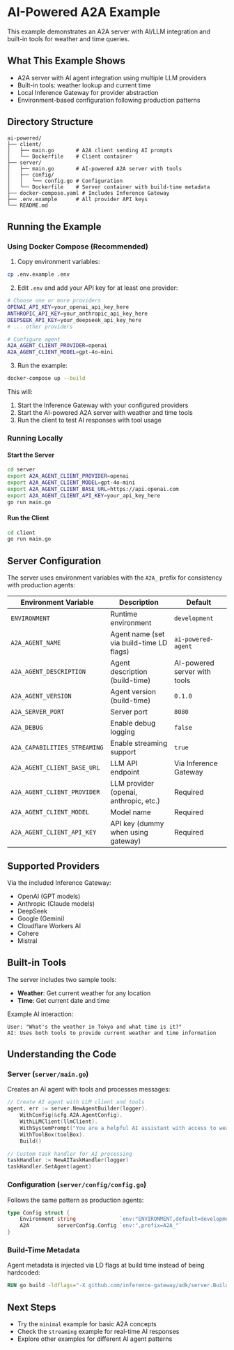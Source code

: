 # AI-Powered A2A Example

This example demonstrates an A2A server with AI/LLM integration and built-in tools for weather and time queries.

## What This Example Shows

- A2A server with AI agent integration using multiple LLM providers
- Built-in tools: weather lookup and current time
- Local Inference Gateway for provider abstraction
- Environment-based configuration following production patterns

## Directory Structure

```
ai-powered/
├── client/
│   ├── main.go       # A2A client sending AI prompts
│   └── Dockerfile    # Client container
├── server/
│   ├── main.go       # AI-powered A2A server with tools
│   ├── config/
│   │   └── config.go # Configuration
│   └── Dockerfile    # Server container with build-time metadata
├── docker-compose.yaml # Includes Inference Gateway
├── .env.example      # All provider API keys
└── README.md
```

## Running the Example

### Using Docker Compose (Recommended)

1. Copy environment variables:
```bash
cp .env.example .env
```

2. Edit `.env` and add your API key for at least one provider:
```bash
# Choose one or more providers
OPENAI_API_KEY=your_openai_api_key_here
ANTHROPIC_API_KEY=your_anthropic_api_key_here
DEEPSEEK_API_KEY=your_deepseek_api_key_here
# ... other providers

# Configure agent
A2A_AGENT_CLIENT_PROVIDER=openai
A2A_AGENT_CLIENT_MODEL=gpt-4o-mini
```

3. Run the example:
```bash
docker-compose up --build
```

This will:
1. Start the Inference Gateway with your configured providers
2. Start the AI-powered A2A server with weather and time tools
3. Run the client to test AI responses with tool usage

### Running Locally

#### Start the Server

```bash
cd server
export A2A_AGENT_CLIENT_PROVIDER=openai
export A2A_AGENT_CLIENT_MODEL=gpt-4o-mini
export A2A_AGENT_CLIENT_BASE_URL=https://api.openai.com
export A2A_AGENT_CLIENT_API_KEY=your_api_key_here
go run main.go
```

#### Run the Client

```bash
cd client
go run main.go
```

## Server Configuration

The server uses environment variables with the `A2A_` prefix for consistency with production agents:

| Environment Variable | Description | Default |
|---------------------|-------------|---------|
| `ENVIRONMENT` | Runtime environment | `development` |
| `A2A_AGENT_NAME` | Agent name (set via build-time LD flags) | `ai-powered-agent` |
| `A2A_AGENT_DESCRIPTION` | Agent description (build-time) | AI-powered server with tools |
| `A2A_AGENT_VERSION` | Agent version (build-time) | `0.1.0` |
| `A2A_SERVER_PORT` | Server port | `8080` |
| `A2A_DEBUG` | Enable debug logging | `false` |
| `A2A_CAPABILITIES_STREAMING` | Enable streaming support | `true` |
| `A2A_AGENT_CLIENT_BASE_URL` | LLM API endpoint | Via Inference Gateway |
| `A2A_AGENT_CLIENT_PROVIDER` | LLM provider (openai, anthropic, etc.) | Required |
| `A2A_AGENT_CLIENT_MODEL` | Model name | Required |
| `A2A_AGENT_CLIENT_API_KEY` | API key (dummy when using gateway) | Required |

## Supported Providers

Via the included Inference Gateway:
- OpenAI (GPT models)
- Anthropic (Claude models)
- DeepSeek
- Google (Gemini)
- Cloudflare Workers AI
- Cohere
- Mistral

## Built-in Tools

The server includes two sample tools:

- **Weather**: Get current weather for any location
- **Time**: Get current date and time

Example AI interaction:
```
User: "What's the weather in Tokyo and what time is it?"
AI: Uses both tools to provide current weather and time information
```

## Understanding the Code

### Server (`server/main.go`)

Creates an AI agent with tools and processes messages:

```go
// Create AI agent with LLM client and tools
agent, err := server.NewAgentBuilder(logger).
    WithConfig(&cfg.A2A.AgentConfig).
    WithLLMClient(llmClient).
    WithSystemPrompt("You are a helpful AI assistant with access to weather and time tools.").
    WithToolBox(toolBox).
    Build()

// Custom task handler for AI processing
taskHandler := NewAITaskHandler(logger)
taskHandler.SetAgent(agent)
```

### Configuration (`server/config/config.go`)

Follows the same pattern as production agents:

```go
type Config struct {
    Environment string              `env:"ENVIRONMENT,default=development"`
    A2A         serverConfig.Config `env:",prefix=A2A_"`
}
```

### Build-Time Metadata

Agent metadata is injected via LD flags at build time instead of being hardcoded:

```dockerfile
RUN go build -ldflags="-X github.com/inference-gateway/adk/server.BuildAgentName=${AGENT_NAME}" -o server .
```

## Next Steps

- Try the `minimal` example for basic A2A concepts
- Check the `streaming` example for real-time AI responses
- Explore other examples for different AI agent patterns